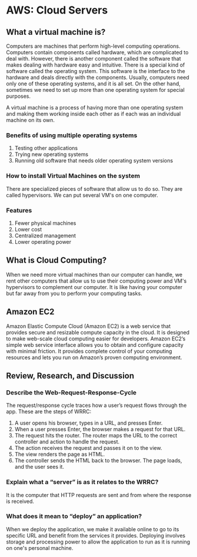 # AWS: Cloud Servers

## What a virtual machine is?

Computers are machines that perform high-level computing operations. Computers contain components called hardware, which are complicated to deal with. However, there is another component called the software that makes dealing with hardware easy and intuitive. There is a special kind of software called the operating system. This software is the interface to the hardware and deals directly with the components. Usually, computers need only one of these operating systems, and it is all set. On the other hand, sometimes we need to set up more than one operating system for special purposes.

A virtual machine is a process of having more than one operating system and making them working inside each other as if each was an individual machine on its own.

### Benefits of using multiple operating systems

1. Testing other applications
2. Trying new operating systems
3. Running old software that needs older operating system versions

### How to install Virtual Machines on the system

There are specialized pieces of software that allow us to do so. They are called hypervisors. We can put several VM's on one computer.

### Features

1. Fewer physical machines
2. Lower cost
3. Centralized management
4. Lower operating power

## What is Cloud Computing?

When we need more virtual machines than our computer can handle, we rent other computers that allow us to use their computing power and VM's hypervisors to complement our computer. It is like having your computer but far away from you to perform your computing tasks.

## Amazon EC2

Amazon Elastic Compute Cloud (Amazon EC2) is a web service that provides secure and resizable compute capacity in the cloud. It is designed to make web-scale cloud computing easier for developers. Amazon EC2’s simple web service interface allows you to obtain and configure capacity with minimal friction. It provides complete control of your computing resources and lets you run on Amazon’s proven computing environment.

## Review, Research, and Discussion

### Describe the Web-Request-Response-Cycle

The request/response cycle traces how a user’s request flows through the app. These are the steps of WRRC:

1. A user opens his browser, types in a URL, and presses Enter.
2. When a user presses Enter, the browser makes a request for that URL.
3. The request hits the router. The router maps the URL to the correct controller and action to handle the request.
4. The action receives the request and passes it on to the view.
5. The view renders the page as HTML.
6. The controller sends the HTML back to the browser. The page loads, and the user sees it.

### Explain what a “server” is as it relates to the WRRC?

It is the computer that HTTP requests are sent and from where the response is received.


### What does it mean to “deploy” an application?

When we deploy the application, we make it available online to go to its specific URL and benefit from the services it provides. Deploying involves storage and processing power to allow the application to run as it is running on one's personal machine.